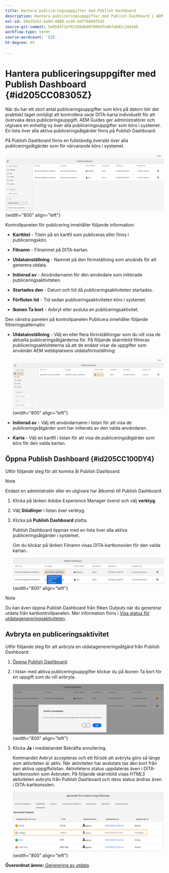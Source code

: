 ```yaml
---
title: Hantera publiceringsuppgifter med Publish Dashboard
description: Hantera publiceringsuppgifter med Publish Dashboard i AEM Guides. Lär dig hur du kommer åt kontrollpanelen för publicering och avbryter en publiceringsåtgärd.
exl-id: d9e25e52-ba9d-4088-ac95-8df76b69f5d3
source-git-commit: 5e0584f1bf0216b8b00f00b9fe46fa682c244e08
workflow-type: tm+mt
source-wordcount: '525'
ht-degree: 0%

---
```


# Hantera publiceringsuppgifter med Publish Dashboard {#id205CC08305Z}

När du har ett stort antal publiceringsuppgifter som körs på datorn blir det praktiskt taget omöjligt att kontrollera varje DITA-karta individuellt för att övervaka dess publiceringsuppgift. AEM Guides ger administratörer och utgivare en enhetlig vy över alla publiceringsuppgifter som körs i systemet. En lista över alla aktiva publiceringsåtgärder finns på Publish Dashboard.

På Publish Dashboard finns en fullständig översikt över alla publiceringsåtgärder som för närvarande körs i systemet.

![](images/publish-dashboard.png){width="800" align="left"}

Kontrollpanelen för publicering innehåller följande information:

- **Karttitel** - Titeln på en kartfil som publiceras eller finns i publiceringskön.

- **Filnamn** - Filnamnet på DITA-kartan.

- **Utdatainställning** - Namnet på den förinställning som används för att generera utdata.

- **Initierad av** - Användarnamn för den användare som initierade publiceringsaktiviteten.

- **Startades den** - Datum och tid då publiceringsaktiviteten startades.

- **Förfluten tid** - Tid sedan publiceringsaktiviteten körs i systemet.

- **Ikonen Ta bort** - Avbryt eller avsluta en publiceringsaktivitet.

Den vänstra panelen på kontrollpanelen Publicera innehåller följande filtreringsalternativ:

- **Utdatainställning** - Välj en eller flera förinställningar som du vill visa de aktuella publiceringsåtgärderna för. På följande skärmbild filtreras publiceringsaktiviteterna så att de endast visar de uppgifter som använder AEM webbplatsens utdataförinställning:

  ![](images/publish-dashboard-preset-filter.png){width="800" align="left"}

- **Initierad av** - Välj ett användarnamn i listan för att visa de publiceringsåtgärder som har initierats av den valda användaren.

- **Karta** - Välj en kartfil i listan för att visa de publiceringsåtgärder som körs för den valda kartan.

## Öppna Publish Dashboard {#id205CC100DY4}

Utför följande steg för att komma åt Publish Dashboard:

>[!NOTE]
>
> Endast en administratör eller en utgivare har åtkomst till Publish Dashboard.

1. Klicka på länken Adobe Experience Manager överst och välj **verktyg**.

1. Välj **Stödlinjer** i listan över verktyg.

1. Klicka på **Publish Dashboard** platta.

   Publish Dashboard öppnas med en lista över alla aktiva publiceringsåtgärder i systemet.

   Om du klickar på länken Filnamn visas DITA-kartkonsolen för den valda kartan.

   ![](images/publish-dashboard-click-filename-link.png){width="800" align="left"}


>[!NOTE]
>
> Du kan även öppna Publish Dashboard från fliken Outputs när du genererar utdata från kartkontrollpanelen. Mer information finns i [Visa status för utdatagenereringsaktiviteten](generate-output-for-a-dita-map.md#viewing_output_history).

## Avbryta en publiceringsaktivitet

Utför följande steg för att avbryta en utdatagenereringsåtgärd från Publish Dashboard:

1. [Öppna Publish Dashboard](#id205CC100DY4).

1. I listan med aktiva publiceringsuppgifter klickar du på ikonen Ta bort för en uppgift som du vill avbryta.

   ![](images/publish-dashboard-cancel-task.png){width="800" align="left"}

1. Klicka **Ja** i meddelandet Bekräfta annullering.

   Kommandot Avbryt accepteras och ett försök att avbryta görs så länge som aktiviteten är aktiv. När aktiviteten har avslutats tas den bort från den aktiva uppgiftslistan. Aktivitetens status uppdateras även i DITA-kartkonsolen som Avbruten. På följande skärmbild visas *HTML5* aktiviteten avbryts från Publish Dashboard och dess status ändras även i DITA-kartkonsolen.

   ![](images/cancelled-output-task.png){width="800" align="left"}


**Överordnat ämne:**[ Generering av utdata](generate-output.md)
